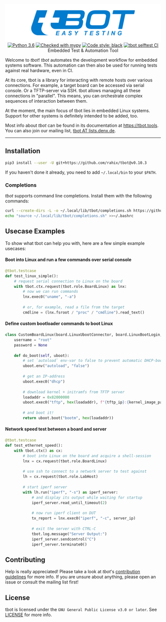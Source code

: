 <p align="center">
  <img src="Documentation/static/tbot-logo-header.png" alt="tbot" /><br />
  <a href="https://www.python.org/"><img src="https://img.shields.io/badge/python-3.6-blue.svg" alt="Python 3.6" /></a>
  <a href="http://mypy-lang.org/"><img src="http://www.mypy-lang.org/static/mypy_badge.svg" alt="Checked with mypy" /></a>
  <a href="https://github.com/ambv/black"><img src="https://img.shields.io/badge/code%20style-black-000000.svg" alt="Code style: black" /></a>
  <a href="https://github.com/Rahix/tbot/actions"><img src="https://github.com/Rahix/tbot/workflows/tbot%20selftest%20CI/badge.svg" alt="tbot selftest CI" /></a><br />
  Embedded Test &amp; Automation Tool
</p>

Welcome to *tbot*!  *tbot* automates the development workflow for embedded
systems software.  This automation can then also be used for running tests
against real hardware, even in CI.

At its core, tbot is a library for interacting with remote hosts over various
connections.  For example, a target board can be accessed via serial console.
Or a TFTP-server via SSH.  tbot allows managing all these connections in
"parallel".  This means, you can orchestrate complex sequences of interaction
between them.

At the moment, the main focus of tbot lies in embedded Linux systems.  Support
for other systems is definitely intended to be added, too.

Most info about *tbot* can be found in its documentation at
<https://tbot.tools>.  You can also join our mailing list,
[tbot AT lists.denx.de](https://lists.denx.de/listinfo/tbot).

---

## Installation
```bash
pip3 install --user -U git+https://github.com/rahix/tbot@v0.10.3
```

If you haven't done it already, you need to add ``~/.local/bin`` to your ``$PATH``.


### Completions
*tbot* supports command line completions.  Install them with the following commands:

```bash
curl --create-dirs -L -o ~/.local/lib/tbot/completions.sh https://github.com/Rahix/tbot/raw/master/completions.sh
echo "source ~/.local/lib/tbot/completions.sh" >>~/.bashrc
```

## Usecase Examples
To show what tbot can help you with, here are a few simple example usecases:

#### Boot into Linux and run a few commands over serial console
```python
@tbot.testcase
def test_linux_simple():
    # request serial connection to Linux on the board
    with tbot.ctx.request(tbot.role.BoardLinux) as lnx:
        # now we can run commands
        lnx.exec0("uname", "-a")

        # or, for example, read a file from the target
        cmdline = (lnx.fsroot / "proc" / "cmdline").read_text()
```

#### Define custom bootloader commands to boot Linux
```python
class CustomBoardLinux(board.LinuxUbootConnector, board.LinuxBootLogin, linux.Bash):
    username = "root"
    password = None

    def do_boot(self, uboot):
        # set `autoload` env-var to false to prevent automatic DHCP-boot
        uboot.env("autoload", "false")

        # get an IP-address
        uboot.exec0("dhcp")

        # download kernel + initramfs from TFTP server
        loadaddr = 0x82000000
        uboot.exec0("tftp", hex(loadaddr), f"{tftp_ip}:{kernel_image_path}")

        # and boot it!
        return uboot.boot("bootm", hex(loadaddr))
```

#### Network speed test between a board and server
```python
@tbot.testcase
def test_ethernet_speed():
    with tbot.ctx() as cx:
        # boot into Linux on the board and acquire a shell-session
        lnx = cx.request(tbot.role.BoardLinux)

        # use ssh to connect to a network server to test against
        lh = cx.request(tbot.role.LabHost)

        # start iperf server
        with lh.run("iperf", "-s") as iperf_server:
            # and display its output while waiting for startup
            iperf_server.read_until_timeout(2)

            # now run iperf client on DUT
            tx_report = lnx.exec0("iperf", "-c", server_ip)

            # exit the server with CTRL-C
            tbot.log.message("Server Output:")
            iperf_server.sendcontrol("C")
            iperf_server.terminate0()
```

## Contributing
Help is really appreciated!  Please take a look at *tbot*'s [contribution
guidelines](CONTRIBUTING.md) for more info.  If you are unsure about anything,
please open an issue or consult the mailing list first!

## License
tbot is licensed under the `GNU General Public License v3.0 or later`.  See
[LICENSE](LICENSE) for more info.
